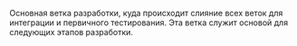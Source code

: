 Основная ветка разработки, куда происходит слияние всех веток для интеграции и первичного тестирования. Эта ветка служит основой для следующих этапов разработки.